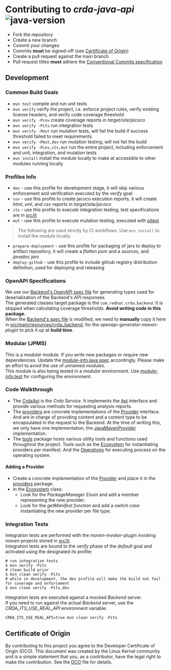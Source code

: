 # Contributing to *crda-java-api*<br/>![java-version][10]

* Fork the repository
* Create a new branch
* Commit your changes
* Commits <strong>must</strong> be signed-off (see [Certificate of Origin](#certificate-of-origin))
* Create a pull request against the main branch
* Pull request titles <strong>must</strong> adhere the [Conventional Commits specification][0]

## Development

### Common Build Goals

* `mvn test` compile and run unit tests
* `mvn verify` verify the project, i.e. enforce project rules, verify existing license headers,
  and verify code coverage threshold
* `mvn verify -Pcov` create coverage reports in *target/site/jacoco*
* `mvn verify -Pits` run integration tests
* `mvn verify -Pmut` run mutation tests, will fail the build if success threshold failed to meet requirements
* `mvn verify -Pmut,dev` run mutation testing, will not fail the build
* `mvn verify -Pcov,its,mut` run the entire project, including enforcement and unit, integration, and mutation tests 
* `mvn install` install the module locally to make at accessible to other modules running locally

### Profiles Info

* `dev` - use this profile for development stage, it will skip various enforcement and verification
  executed by the *verify* goal
* `cov` - use this profile to create jacoco execution reports, it will create *html*, *xml*, and *csv*
  reports in *target/site/jacoco*
* `its` - use this profile to execute integration testing, test specifications are in [src/it](src/it)
* `mut` - use this profile to execute mutation testing, executed with [pitest](https://pitest.org)
> The following are used strictly by CI workflows. Use `mvn install` to install the module locally.
* `prepare-deployment` - use this profile for packaging of jars to deploy to artifact repository,
  it will create a *flatten pom* and a *sources*, and *javadoc* *jars*
* `deploy-github` - use this profile to include github registry distribution definition,
  used for deploying and releasing

### OpenAPI Specifications

We use our [Backend's OpenAPI spec file][1] for generating types used for deserialization of the Backend's
API responses.<br/>
The generated classes target package is the `com.redhat.crda.backend`. It is skipped when calculating coverage
thresholds. **Avoid writing code in this package.**<br/> 
When the [Backend's spec file][1] is modified, we need to **manually** copy it here in
[src/main/resources/crda_backend](src/main/resources/crda_backend/openapi.yaml),
for the *openapi-generator-maven-plugin* to pick it up at **build time**.

### Modular (JPMS)

This is a *modular* module. If you write new packages or require new dependencies.
Update the [module-info.java spec](src/main/java/module-info.java) accordingly.
Please make an effort to avoid the use of *unnamed modules*.<br/>
This module is also being tested in a *modular* environment. Use
[module-info.test](src/test/java/module-info.test) for configuring the environment.

### Code Walkthrough

* The [CrdaApi](src/main/java/com/redhat/crda/impl/CrdaApi.java) is the *Crda Service*. It implements the
  [Api](src/main/java/com/redhat/crda/Api.java) interface and provide various methods for requesting analysis reports.
* The [providers](src/main/java/com/redhat/crda/providers) are concrete implementations of the
  [Provider](src/main/java/com/redhat/crda/Provider.java) interface. And are in charge of providing content and a
  content type to be encapsulated in the request to the Backend. At the time of writing this, we only have one
  implementation, the [JavaMavenProvider](src/main/java/com/redhat/crda/providers/JavaMavenProvider.java)
  implementation.
* The [tools](src/main/java/com/redhat/crda/tools) package hosts various utility tools and functions used throughout
  the project. Tools such as the [Ecosystem](src/main/java/com/redhat/crda/tools/Ecosystem.java) for instantiating
  providers per manifest. And the [Operations](src/main/java/com/redhat/crda/tools/Operations.java) for executing
  process on the operating system.

#### Adding a Provider

* Create a concrete implementation of the [Provider](src/main/java/com/redhat/crda/Provider.java) and place it in the
  [providers](src/main/java/com/redhat/crda/providers) package.
* In the [Ecosystem](src/main/java/com/redhat/crda/tools/Ecosystem.java) class:
    * Look for the *PackageManager Enum* and add a member representing the new provider.
    * Look for the *getManifest function* and add a *switch case* instantiating the new provider per file type.

### Integration Tests

Integration tests are performed with the _maven-invoker-plugin_ invoking _maven_ projects stored in [src/it](src/it).<br/>
Integration tests are bound to the _verify_ phase of the _default_ goal and activated using the designated _its_ profile:

```shell
# run integration tests
$ mvn verify -Pits
# clean build prior
$ mvn clean verify -Pits
# while in development, the dev profile will make the build not fail for coverage and enforcement  
$ mvn clean verify -Pits,dev
```

Integration tests are executed against a mocked _Backend_ server.<br/>
If you need to run against the actual _Backend_ server, use the _CRDA_ITS_USE_REAL_API_ environment variable:

```shell
CRDA_ITS_USE_REAL_API=true mvn clean verify -Pits
```

## Certificate of Origin

By contributing to this project you agree to the Developer Certificate of
Origin (DCO). This document was created by the Linux Kernel community and is a
simple statement that you, as a contributor, have the legal right to make the
contribution. See the [DCO](DCO) file for details.

<!-- Real links -->
[0]: https://www.conventionalcommits.org/en/v1.0.0/
[1]: https://github.com/RHEcosystemAppEng/crda-backend/blob/main/src/main/resources/META-INF/openapi.yaml

<!-- Badge links -->
[10]: https://badgen.net/badge/Java%20Version/11/5382a1
